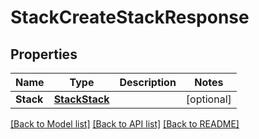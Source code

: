 # StackCreateStackResponse

## Properties

Name | Type | Description | Notes
------------ | ------------- | ------------- | -------------
**Stack** | [**StackStack**](stackStack.md) |  | [optional] 

[[Back to Model list]](../README.md#documentation-for-models) [[Back to API list]](../README.md#documentation-for-api-endpoints) [[Back to README]](../README.md)


